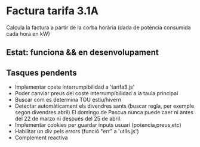 # Factura tarifa 3.1A

Calcula la factura a partir de la corba horària
(dada de potència consumida cada hora en kW)

## Estat: funciona && en desenvolupament

## Tasques pendents

- Implementar coste interrumpibilidad a 'tarifa3.js'
- Poder canviar preus del coste interrumpibilidad a la taula principal
- Buscar com es determina TOU estiu/hivern
- Detectar automàticament els divendres sants (buscar regla, per exemple segon divendres abril)
	El domingo de Pascua nunca puede caer ni antes del 22 de marzo ni después del 25 de abril.
- Implementar cookies per guardar inputs usuari (potencia,preus,etc)
- Habilitar un div pels errors (funció "err" a 'utils.js')
- Complement reactiva
